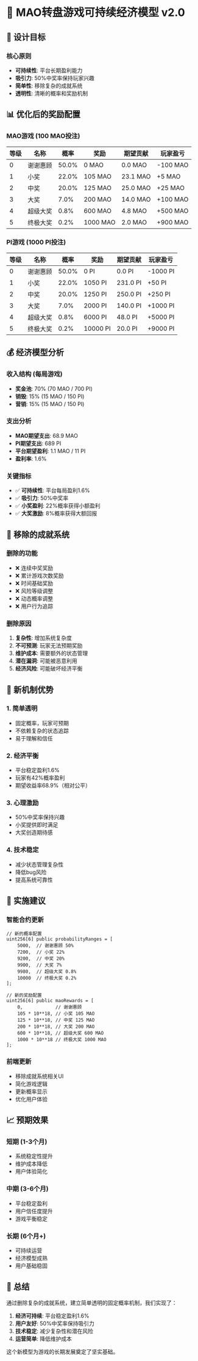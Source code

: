 # 🏦 MAO转盘游戏可持续经济模型 v2.0

## 🎯 设计目标

### 核心原则
- **可持续性**: 平台长期盈利能力
- **吸引力**: 50%中奖率保持玩家兴趣
- **简单性**: 移除复杂的成就系统
- **透明性**: 清晰的概率和奖励机制

## 📊 优化后的奖励配置

### MAO游戏 (100 MAO投注)
| 等级 | 名称 | 概率 | 奖励 | 期望贡献 | 玩家盈亏 |
|------|------|------|------|----------|----------|
| 0 | 谢谢惠顾 | 50.0% | 0 MAO | 0.0 MAO | -100 MAO |
| 1 | 小奖 | 22.0% | 105 MAO | 23.1 MAO | +5 MAO |
| 2 | 中奖 | 20.0% | 125 MAO | 25.0 MAO | +25 MAO |
| 3 | 大奖 | 7.0% | 200 MAO | 14.0 MAO | +100 MAO |
| 4 | 超级大奖 | 0.8% | 600 MAO | 4.8 MAO | +500 MAO |
| 5 | 终极大奖 | 0.2% | 1000 MAO | 2.0 MAO | +900 MAO |

### PI游戏 (1000 PI投注)
| 等级 | 名称 | 概率 | 奖励 | 期望贡献 | 玩家盈亏 |
|------|------|------|------|----------|----------|
| 0 | 谢谢惠顾 | 50.0% | 0 PI | 0.0 PI | -1000 PI |
| 1 | 小奖 | 22.0% | 1050 PI | 231.0 PI | +50 PI |
| 2 | 中奖 | 20.0% | 1250 PI | 250.0 PI | +250 PI |
| 3 | 大奖 | 7.0% | 2000 PI | 140.0 PI | +1000 PI |
| 4 | 超级大奖 | 0.8% | 6000 PI | 48.0 PI | +5000 PI |
| 5 | 终极大奖 | 0.2% | 10000 PI | 20.0 PI | +9000 PI |

## 💰 经济模型分析

### 收入结构 (每局游戏)
- **奖金池**: 70% (70 MAO / 700 PI)
- **销毁**: 15% (15 MAO / 150 PI)
- **营销**: 15% (15 MAO / 150 PI)

### 支出分析
- **MAO期望支出**: 68.9 MAO
- **PI期望支出**: 689 PI
- **平台期望盈利**: 1.1 MAO / 11 PI
- **盈利率**: 1.6%

### 关键指标
- ✅ **可持续性**: 平台每局盈利1.6%
- ✅ **吸引力**: 50%中奖率
- ✅ **小奖盈利**: 22%概率获得小额盈利
- ✅ **大奖激励**: 8%概率获得大额回报

## 🚫 移除的成就系统

### 删除的功能
- ❌ 连续中奖奖励
- ❌ 累计游戏次数奖励
- ❌ 时间基础奖励
- ❌ 风险等级调整
- ❌ 动态概率调整
- ❌ 用户行为追踪

### 删除原因
1. **复杂性**: 增加系统复杂度
2. **不可预测**: 玩家无法预期奖励
3. **维护成本**: 需要额外的状态管理
4. **潜在漏洞**: 可能被恶意利用
5. **经济风险**: 可能破坏经济平衡

## 🎯 新机制优势

### 1. 简单透明
- 固定概率，玩家可预期
- 不依赖复杂的状态追踪
- 易于理解和信任

### 2. 经济平衡
- 平台稳定盈利1.6%
- 玩家有42%概率盈利
- 期望收益率68.9%（相对公平）

### 3. 心理激励
- 50%中奖率保持兴趣
- 小奖提供即时满足
- 大奖创造期待感

### 4. 技术稳定
- 减少状态管理复杂性
- 降低bug风险
- 提高系统可靠性

## 🔧 实施建议

### 智能合约更新
```solidity
// 新的概率配置
uint256[6] public probabilityRanges = [
    5000,  // 谢谢惠顾 50%
    7200,  // 小奖 22%
    9200,  // 中奖 20%
    9900,  // 大奖 7%
    9980,  // 超级大奖 0.8%
    10000  // 终极大奖 0.2%
];

// 新的奖励配置
uint256[6] public maoRewards = [
    0,            // 谢谢惠顾
    105 * 10**18, // 小奖 105 MAO
    125 * 10**18, // 中奖 125 MAO
    200 * 10**18, // 大奖 200 MAO
    600 * 10**18, // 超级大奖 600 MAO
    1000 * 10**18 // 终极大奖 1000 MAO
];
```

### 前端更新
- 移除成就系统相关UI
- 简化游戏逻辑
- 更新概率显示
- 优化用户体验

## 📈 预期效果

### 短期 (1-3个月)
- 系统稳定性提升
- 维护成本降低
- 用户体验简化

### 中期 (3-6个月)
- 平台稳定盈利
- 用户信任度提升
- 游戏平衡稳定

### 长期 (6个月+)
- 可持续运营
- 经济模型成熟
- 用户基础稳固

## 🎉 总结

通过删除复杂的成就系统，建立简单透明的固定概率机制，我们实现了：

1. **经济可持续**: 平台稳定盈利1.6%
2. **用户友好**: 50%中奖率保持吸引力
3. **技术稳定**: 减少复杂性和潜在风险
4. **运营简单**: 降低维护成本

这个新模型为游戏的长期发展奠定了坚实基础。 